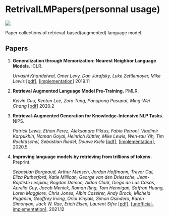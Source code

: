 # RetrivalLMPapers(personnal usage)

![](https://img.shields.io/github/last-commit/Timothyxxx/RetrivalLMPapers?color=green)

Paper collections of retrieval-based(augmented) language model.

## Papers

1. **Generalization through Memorization: Nearest Neighbor Language Models.** ICLR.
   
   *Urvashi Khandelwal, Omer Levy, Dan Jurafsky, Luke Zettlemoyer, Mike Lewis*  [[pdf](https://arxiv.org/abs/1911.00172)], [[implementation](https://github.com/urvashik/knnlm2019.11)] 2019.11

2. **Retrieval Augmented Language Model Pre-Training.** PMLR.
   
   *Kelvin Guu, Kenton Lee, Zora Tung, Panupong Pasupat, Ming-Wei Chang*  [[pdf](https://arxiv.org/abs/2002.08909)] 2020.2

3. **Retrieval-Augmented Generation for Knowledge-Intensive NLP Tasks.** NIPS.
   
   *Patrick Lewis, Ethan Perez, Aleksandra Piktus, Fabio Petroni, Vladimir Karpukhin, Naman Goyal, Heinrich Küttler, Mike Lewis, Wen-tau Yih, Tim Rocktäschel, Sebastian Riedel, Douwe Kiela*  [[pdf](https://arxiv.org/abs/2005.11401)], [[implementation](https://github.com/huggingface/transformers/blob/master/examples/rag/)], 2020.5

4. **Improving language models by retrieving from trillions of tokens.** Preprint.
   
   *Sebastian Borgeaud, Arthur Mensch, Jordan Hoffmann, Trevor Cai, Eliza Rutherford, Katie Millican, George van den Driessche, Jean-Baptiste Lespiau, Bogdan Damoc, Aidan Clark, Diego de Las Casas, Aurelia Guy, Jacob Menick, Roman Ring, Tom Hennigan, Saffron Huang, Loren Maggiore, Chris Jones, Albin Cassirer, Andy Brock, Michela Paganini, Geoffrey Irving, Oriol Vinyals, Simon Osindero, Karen Simonyan, Jack W. Rae, Erich Elsen, Laurent Sifre*  [[pdf](https://arxiv.org/abs/2112.04426)], [[unofficial-implementation](https://github.com/lucidrains/RETRO-pytorch)], 2021.12


